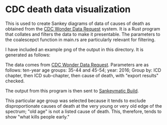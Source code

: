 # CDC death data visualization

This is used to create Sankey diagrams of data of causes of death as obtained from the [CDC Wonder Data Request](https://wonder.cdc.gov/controller/datarequest/D76) system.  It is a Rust program that collates and filters the data to make it presentable.  The parameters to the coalescepct function in main.rs are particularly relevant for filtering.

I have included an example png of the output in this directory.  It is generated as follows:

The data comes from [CDC Wonder Data Request](https://wonder.cdc.gov/controller/datarequest/D76).  Parameters are as follows: ten-year age groups: 35-44 and 45-54; year: 2016; Group by: ICD chapter, then ICD sub-chapter, then cause of death, with "export results" checked.

The output from this program is then sent to [Sankeymatic Build](http://sankeymatic.com/build/).

This particular age group was selected because it tends to exclude disproportionate causes of death at the very young or very old edge of the spectrum; "old age" is not a listed cause of death.  This, therefore, tends to show "what kills people early."

